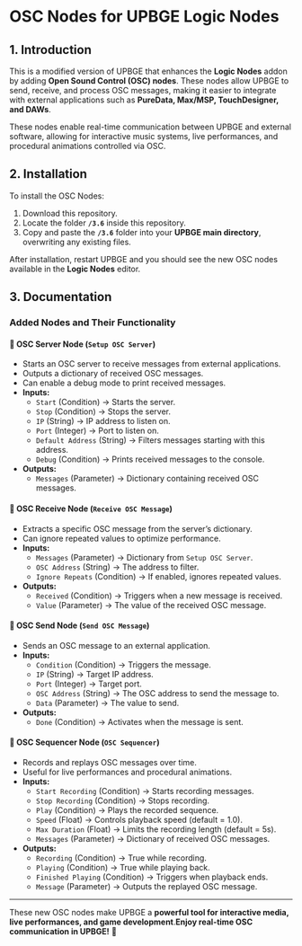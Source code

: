 # OSC Nodes for UPBGE Logic Nodes

## 1. Introduction

This is a modified version of UPBGE that enhances the **Logic Nodes** addon by adding **Open Sound Control (OSC) nodes**. These nodes allow UPBGE to send, receive, and process OSC messages, making it easier to integrate with external applications such as **PureData, Max/MSP, TouchDesigner, and DAWs**.

These nodes enable real-time communication between UPBGE and external software, allowing for interactive music systems, live performances, and procedural animations controlled via OSC.

## 2. Installation

To install the OSC Nodes:

1. Download this repository.
2. Locate the folder **`/3.6`** inside this repository.
3. Copy and paste the **`/3.6`** folder into your **UPBGE main directory**, overwriting any existing files.

After installation, restart UPBGE and you should see the new OSC nodes available in the **Logic Nodes** editor.

## 3. Documentation

### **Added Nodes and Their Functionality**

#### 🔹 **OSC Server Node** (`Setup OSC Server`)

- Starts an OSC server to receive messages from external applications.
- Outputs a dictionary of received OSC messages.
- Can enable a debug mode to print received messages.
- **Inputs:**
  - `Start` (Condition) → Starts the server.
  - `Stop` (Condition) → Stops the server.
  - `IP` (String) → IP address to listen on.
  - `Port` (Integer) → Port to listen on.
  - `Default Address` (String) → Filters messages starting with this address.
  - `Debug` (Condition) → Prints received messages to the console.
- **Outputs:**
  - `Messages` (Parameter) → Dictionary containing received OSC messages.

#### 🔹 **OSC Receive Node** (`Receive OSC Message`)

- Extracts a specific OSC message from the server’s dictionary.
- Can ignore repeated values to optimize performance.
- **Inputs:**
  - `Messages` (Parameter) → Dictionary from `Setup OSC Server`.
  - `OSC Address` (String) → The address to filter.
  - `Ignore Repeats` (Condition) → If enabled, ignores repeated values.
- **Outputs:**
  - `Received` (Condition) → Triggers when a new message is received.
  - `Value` (Parameter) → The value of the received OSC message.

#### 🔹 **OSC Send Node** (`Send OSC Message`)

- Sends an OSC message to an external application.
- **Inputs:**
  - `Condition` (Condition) → Triggers the message.
  - `IP` (String) → Target IP address.
  - `Port` (Integer) → Target port.
  - `OSC Address` (String) → The OSC address to send the message to.
  - `Data` (Parameter) → The value to send.
- **Outputs:**
  - `Done` (Condition) → Activates when the message is sent.

#### 🔹 **OSC Sequencer Node** (`OSC Sequencer`)

- Records and replays OSC messages over time.
- Useful for live performances and procedural animations.
- **Inputs:**
  - `Start Recording` (Condition) → Starts recording messages.
  - `Stop Recording` (Condition) → Stops recording.
  - `Play` (Condition) → Plays the recorded sequence.
  - `Speed` (Float) → Controls playback speed (default = 1.0).
  - `Max Duration` (Float) → Limits the recording length (default = 5s).
  - `Messages` (Parameter) → Dictionary of received OSC messages.
- **Outputs:**
  - `Recording` (Condition) → True while recording.
  - `Playing` (Condition) → True while playing back.
  - `Finished Playing` (Condition) → Triggers when playback ends.
  - `Message` (Parameter) → Outputs the replayed OSC message.

---

These new OSC nodes make UPBGE a **powerful tool for interactive media, live performances, and game development**.**Enjoy real-time OSC communication in UPBGE!** 🚀
